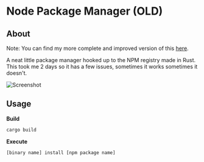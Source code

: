 # Node Package Manager (OLD)

## About
Note: You can find my more complete and improved version of this [here](https://github.com/conaticus/click).

A neat little package manager hooked up to the NPM registry made in Rust. This took me 2 days so it has a few issues, sometimes it works sometimes it doesn't.

![Screenshot](./screenshots/screenshot.png)

## Usage
**Build**
```sh
cargo build
```

**Execute**
```sh
[binary name] install [npm package name]
```

